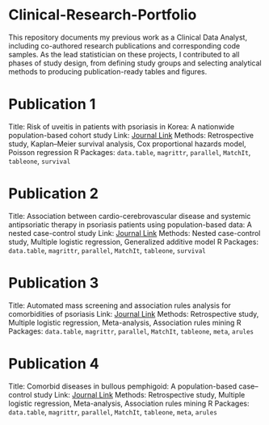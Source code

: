 # Clinical-Research-Portfolio
This repository documents my previous work as a Clinical Data Analyst, including co-authored research publications and corresponding code samples.
As the lead statistician on these projects, I contributed to all phases of study design, from defining study groups and selecting analytical methods to producing publication-ready tables and figures. 

# Publication 1
Title: Risk of uveitis in patients with psoriasis in Korea: A nationwide population-based cohort study
Link: [Journal Link](https://doi.org/10.1111/jdv.19060)
Methods: Retrospective study, Kaplan–Meier survival analysis, Cox proportional hazards model, Poisson regression
R Packages: `data.table`, `magrittr`, `parallel`, `MatchIt`, `tableone`, `survival`

# Publication 2
Title: Association between cardio-cerebrovascular disease and systemic antipsoriatic therapy in psoriasis patients using population-based data: A nested case-control study
Link: [Journal Link](https://doi.org/10.1111/1346-8138.16904)
Methods: Nested case-control study, Multiple logistic regression, Generalized additive model
R Packages: `data.table`, `magrittr`, `parallel`, `MatchIt`, `tableone`, `survival`

# Publication 3
Title: Automated mass screening and association rules analysis for comorbidities of psoriasis
Link: [Journal Link](https://doi.org/10.1111/1346-8138.17121)
Methods: Retrospective study, Multiple logistic regression, Meta-analysis, Association rules mining
R Packages: `data.table`, `magrittr`, `parallel`, `MatchIt`, `tableone`, `meta`, `arules`

# Publication 4
Title: Comorbid diseases in bullous pemphigoid: A population-based case–control study
Link: [Journal Link](https://doi.org/10.1111/1346-8138.17577)
Methods: Retrospective study, Multiple logistic regression, Meta-analysis, Association rules mining
R Packages: `data.table`, `magrittr`, `parallel`, `MatchIt`, `tableone`, `meta`, `arules`




